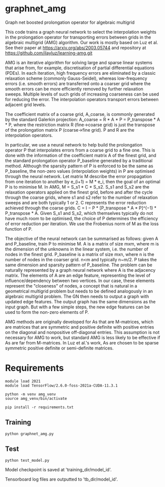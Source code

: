 # graphnet_amg
Graph net boosted prolongation operator for algebraic multigrid

This code trains a graph neural network to select the interpolation weights in the prolongation operator for transporting errors between grids in the algebraic multigrid (AMG) algorithm. Our work is mostly based on Luz et al. See their paper at https://arxiv.org/abs/2003.05744 and repository at https://github.com/ilayluz/learning-amg.git

AMG is an iterative algorithm for solving large and sparse linear systems that arise from, for example, discretisation of partial differential equations (PDEs). In each iteration, high frequency errors are eliminated by a classic relaxation scheme (commonly Gauss-Seidel), whereas low-frequency errors (i.e. smooth errors) are transferred onto a coarser grid where the smooth errors can be more efficiently removed by further relaxation sweeps. Multiple levels of such grids of increasing coarseness can be used for reducing the error. The interpolation operators transport errors between adjacent grid levels.

The coefficient matrix of a coarse grid, A_coarse, is commonly generated by the standard Galerkin projection: A_coarse = R * A * P = P_transpose * A * P, where the restriction matrix R (fine->coarse grid) is just the transpose of the prolongation matrix P (coarse->fine grid). P and R are the interpolation operators.

In particular, we use a neural network to help build the prolongation operator P that interpolates errors from a coarse grid to a fine one. This is done with the information of the coefficient matrix A of the finest grid, and the standard prolongation operator P_baseline generated by a traditional method. Although the sparsity pattern of P is enforced to be the same as P_baseline, the non-zero values (interpolation weights) in P are optimised through the neural network. Let matrix M describe the error propagation from one iteration to another by e_(i+1) = M * e_i, then the goal of an optimal P is to minimise M. In AMG, M = S_s1 * C * S_s2. S_s1 and S_s2 are the relaxation operators applied on the finest grid, before and after the cycle through the coarse grids, where s1 and s2 refer to the number of relaxation sweeps and are both typically 1 or 2. C represents the error reduction achieved through the coarse grids. C = I − P * [P_transpose * A * P]^(−1) * P_transpose * A. Given S_s1 and S_s2, which themselves typically do not have much room to be optimised, the choice of P determines the efficiency of error reduction per iteration. We use the Frobenius norm of M as the loss function of P. 

The objective of the neural network can be summarised as follows: given A and P_baseline, train P to minimise M. A is a matrix of size mxm, where m is the dimension of the unknowns in the linear system, i.e. the number of nodes in the finest grid. P_baseline is a matrix of size mxn, where n is the number of nodes in the coarser grid. n<m and typically n~m/2. P takes the same dimension and sparsity pattern of P_baseline. The problem can be naturally represented by a graph neural network where A is the adjacency matrix. The elements of A are an edge feature, representing the level of influence/dependency between two vertices. In our case, these elements represent the "closeness" of nodes, a concept that is natural in a geometrical multigrid problem but needs to be defined analogously in an algebraic multigrid problem. The GN then needs to output a graph with updated edge features. The output graph has the same dimensions as the input graph. But with a few simple steps, the new edge features can be used to form the non-zero elements of P.

AMG methods are originally developed for As that are M-matrices, which are matrices that are symmetric and positive definite with positive entries on the diagonal and nonpositive off-diagonal entries. This assumption is not necessary for AMG to work, but standard AMG is less likely to be effective if As are far from M-matrices. In Luz et al.'s work, As are chosen to be sparse symmetric positive definite or semi-definite matrices.

# Requirements

```
module load 2021
module load TensorFlow/2.6.0-foss-2021a-CUDA-11.3.1

python -m venv amg_venv
source amg_venv/bin/activate

pip install -r requirements.txt
```

## Training

```
python graphnet_amg.py
```

## Test

```
python test_model.py
```
Model checkpoint is saved at 'training_dir/model_id'.

Tensorboard log files are outputted to 'tb_dir/model_id'.
